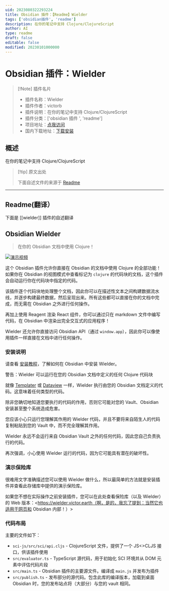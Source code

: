 ```yaml
---
uid: 2023080322293224
title: Obsidian 插件：【Readme】Wielder
tags: ['obsidian插件', 'readme']
description: 在你的笔记中支持 Clojure/ClojureScript 
author: AI
type: readme
draft: false
editable: false
modified: 20230101000000
---
```


# Obsidian 插件：Wielder

> [!Note] 插件名片
> - 插件名称：Wielder
> - 插件作者：victorb
> - 插件说明：在你的笔记中支持 Clojure/ClojureScript
> - 插件分类：['obsidian 插件 ', 'readme']
> - 项目地址：[点我访问](https://github.com/victorb/obsidian-wielder)
> - 国内下载地址：[下载安装](https://pkmer.cn/products/plugin/pluginMarket/?wielder)

## 概述

在你的笔记中支持 Clojure/ClojureScript

> [!tip] 原文出处
>
>下面自述文件的来源于 [Readme](https://ghproxy.net/https://raw.githubusercontent.com/victorb/obsidian-wielder/master/README.md)
>

---

## Readme(翻译）

下面是 [[wielder]] 插件的自述翻译

## Obsidian Wielder

> 在你的 Obsidian 文档中使用 Clojure！

<a href="https://github.com/victorb/obsidian-wielder/raw/master/demo-vault/Attachments/WielderDemo.mp4">
  <img alt="演示视频" src="https://github.com/victorb/obsidian-wielder/raw/master/demo-vault/Attachments/WielderDemo.gif"/>
</a>

这个 Obsidian 插件允许你直接在 Obsidian 的文档中使用 Clojure 的全部功能！如果你在 Obsidian 的视图模式中查看标记为 `clojure` 的代码块的文档，这个插件会自动运行你在代码块中指定的代码。

该插件逐个代码块地处理整个文档，因此你可以在描述性文本之间构建数据流水线，并逐步构建最终数据，然后呈现出来。所有这些都可以直接在你的文档中完成，而无需在 Obsidian 之外进行任何操作。

再加上使用 Reagent 渲染 React 组件，你可以通过只在 markdown 文件中编写代码，在 Obsidian 中渲染出完全交互式的应用程序！

Wielder 还允许你直接访问 Obsidian API（通过 `window.app`），因此你可以像使用插件一样直接在文档中进行任何操作。

### 安装说明

请查看 [安装教程](https://wielder.victor.earth/Tutorials/02-Installation)，了解如何在 Obsidian 中安装 Wielder。

警告：Wielder 可以运行在您的 Obsidian 文档中定义的任何 Clojure 代码块

就像 [Templater](https://github.com/SilentVoid13/Templater) 或 [Dataview](https://github.com/blacksmithgu/obsidian-dataview) 一样，Wielder 执行由您的 Obsidian 文档定义的代码。这意味着任何类型的代码。

除非您确切地知道您要执行的代码的作用，否则它可能对您的 Vault、Obsidian 安装甚至整个系统造成危害。

您应该小心只运行您理解其作用的 Wielder 代码，并且不要将来自陌生人的代码复制粘贴到您的 Vault 中，而不完全理解其作用。

Wielder 永远不会运行来自 Obsidian Vault 之外的任何代码，因此您自己负责执行的代码。

再次强调，小心使用 Wielder 运行的代码，因为它可能具有潜在的破坏性。

### 演示保险库

很难用文字准确描述您可以使用 Wielder 做什么，所以最简单的方法就是安装插件并查看此存储库中提供的演示保险库。

如果您不想在实际操作之前安装插件，您可以在此处查看保险库（以及 Wielder）的 Web 版本：<https://wielder.victor.earth（啊，是的，我忘了提到：当然它也适用于网页和 Obsidian 内部！）>

### 代码布局

主要的文件如下：

- `sci-js/src/sci/api.cljs` - ClojureScript 文件，提供了一个 JS<>CLJS 接口，供该插件使用
- `src/evaluator.ts` - TypeScript 源代码，用于初始化 SCI 环境并从 DOM 元素中评估代码片段
- `src/main.ts` - Obsidian 插件的主要源文件。编译成 `main.js` 并发布为插件
- `src/publish.ts` - 发布部分的源代码。包含此库的编译版本，加载到桌面 Obsidian 时，您的发布站点将（大部分）与您的 vault 相同。



